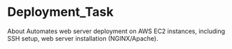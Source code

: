 # Deployment_Task
About Automates web server deployment on AWS EC2 instances, including SSH setup, web server installation (NGINX/Apache).

